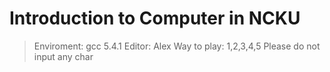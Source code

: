 <h1>Introduction to Computer in NCKU</h1>

>Enviroment: gcc 5.4.1
>Editor: Alex
>Way to play: 1,2,3,4,5
>Please do not input any char
